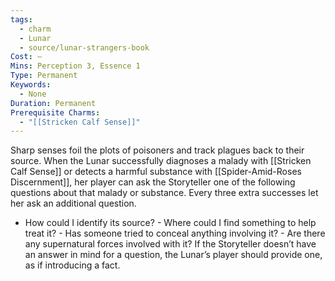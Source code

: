 ```yaml
---
tags:
  - charm
  - Lunar
  - source/lunar-strangers-book
Cost: —
Mins: Perception 3, Essence 1
Type: Permanent
Keywords:
  - None
Duration: Permanent
Prerequisite Charms:
  - "[[Stricken Calf Sense]]"
---
```

Sharp senses foil the plots of poisoners and track plagues back to their source.
When the Lunar successfully diagnoses a malady with [[Stricken Calf Sense]] or detects a harmful substance with [[Spider-Amid-Roses Discernment]], her player can ask the Storyteller one of the following questions about that malady or substance. Every three extra successes let her ask an additional question.
 - How could I identify its source?  - Where could I find something to help treat it?  - Has someone tried to conceal anything involving it?  - Are there any supernatural forces involved with it? If the Storyteller doesn’t have an answer in mind for a question, the Lunar’s player should provide one, as if introducing a fact.